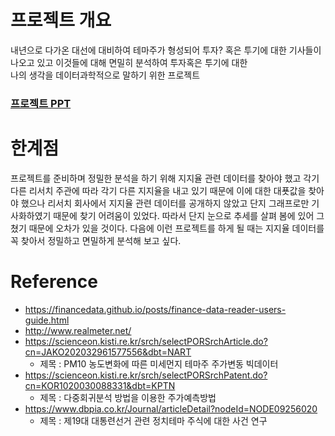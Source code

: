 # 프로젝트 개요
내년으로 다가온 대선에 대비하여 테마주가 형성되어 투자? 혹은 투기에 대한 기사들이   
나오고 있고 이것들에 대해 면밀히 분석하여 투자혹은 투기에 대한   
나의 생각을 데이터과학적으로 말하기 위한 프로젝트  
### [프로젝트 PPT](https://github.com/Liam427/ML-election-themstock-prediction/blob/master/CodeStatesProject1.pdf)

# 한계점
프로젝트를 준비하며 정밀한 분석을 하기 위해 지지율 관련 데이터를 찾아야 했고
각기 다른 리서치 주관에 따라 각기 다른 지지율을 내고 있기 때문에 이에 대한 대푯값을 찾아야 했으나
리서치 회사에서 지지율 관련 데이터를 공개하지 않았고 단지 그래프로만 기사화하였기 때문에
찾기 어려움이 있었다. 따라서 단지 눈으로 추세를 살펴 봄에 있어 그쳤기 때문에 오차가 있을 것이다.
다음에 이런 프로젝트를 하게 될 때는 지지율 데이터를 꼭 찾아서 정밀하고 면밀하게 분석해 보고 싶다.

# Reference
* https://financedata.github.io/posts/finance-data-reader-users-guide.html
* http://www.realmeter.net/
* https://scienceon.kisti.re.kr/srch/selectPORSrchArticle.do?cn=JAKO202032961577556&dbt=NART
  * 제목 : PM10 농도변화에 따른 미세먼지 테마주 주가변동 빅데이터
* https://scienceon.kisti.re.kr/srch/selectPORSrchPatent.do?cn=KOR1020030088331&dbt=KPTN
  * 제목 : 다중회귀분석 방법을 이용한 주가예측방법
* https://www.dbpia.co.kr/Journal/articleDetail?nodeId=NODE09256020
  * 제목 : 제19대 대통련선거 관련 정치테마 주식에 대한 사건 연구
